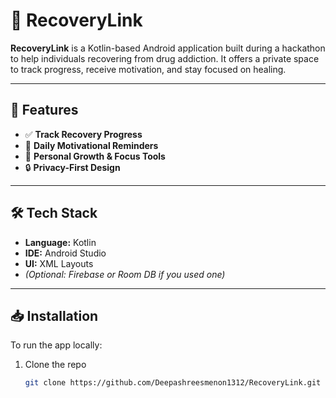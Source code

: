 # 📱 RecoveryLink

**RecoveryLink** is a Kotlin-based Android application built during a hackathon to help individuals recovering from drug addiction. It offers a private space to track progress, receive motivation, and stay focused on healing.

---

## 🚀 Features

- ✅ **Track Recovery Progress**
- 🔔 **Daily Motivational Reminders**
- 🧘 **Personal Growth & Focus Tools**
- 🔒 **Privacy-First Design**

---

## 🛠️ Tech Stack

- **Language:** Kotlin  
- **IDE:** Android Studio  
- **UI:** XML Layouts  
- *(Optional: Firebase or Room DB if you used one)*

---

## 📥 Installation

To run the app locally:

1. Clone the repo  
   ```bash
   git clone https://github.com/Deepashreesmenon1312/RecoveryLink.git
